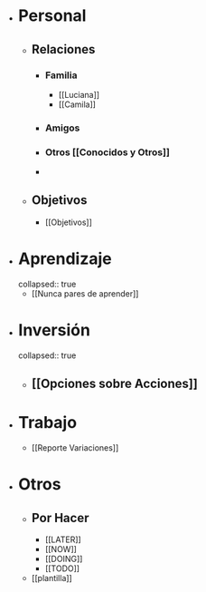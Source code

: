 - # Personal
	- ## Relaciones
		- ### Familia
			- [[Luciana]]
			- [[Camila]]
		- ### Amigos
		- ### Otros [[Conocidos y Otros]]
		-
	- ## Objetivos
		- [[Objetivos]]
- # Aprendizaje
  collapsed:: true
	- [[Nunca pares de aprender]]
- # Inversión
  collapsed:: true
	- ## [[Opciones sobre Acciones]]
- # Trabajo
	- [[Reporte Variaciones]]
- # Otros
	- ## Por Hacer
		- [[LATER]]
		- [[NOW]]
		- [[DOING]]
		- [[TODO]]
	- [[plantilla]]